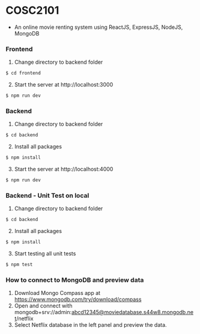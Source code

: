 # COSC2101
- An online movie renting system using ReactJS, ExpressJS, NodeJS, MongoDB

### Frontend
1. Change directory to backend folder
```bash
$ cd frontend
```
2. Start the server at http://localhost:3000
```bash
$ npm run dev
```

### Backend
1. Change directory to backend folder
```bash
$ cd backend
```
2. Install all packages
```bash
$ npm install
```
3. Start the server at http://localhost:4000
```bash
$ npm run dev
```

### Backend - Unit Test on local
1. Change directory to backend folder
```bash
$ cd backend
```
2. Install all packages
```bash
$ npm install
```
3. Start testing all unit tests
```bash
$ npm test
```

### How to connect to MongoDB and preview data
1. Download Mongo Compass app at https://www.mongodb.com/try/download/compass
2. Open and connect with mongodb+srv://admin:abcd12345@moviedatabase.s44w8.mongodb.net/netflix
3. Select Netflix database in the left panel and preview the data.